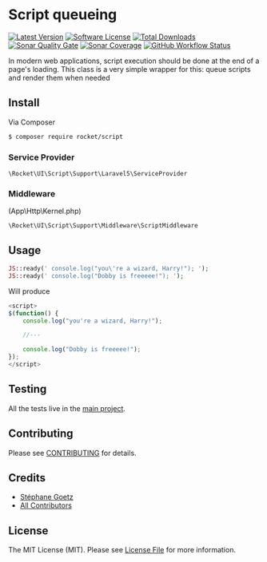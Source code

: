 # Script queueing

[![Latest Version](https://img.shields.io/github/release/RocketPropelledTortoise/UI.svg?style=flat-square)](https://github.com/RocketPropelledTortoise/UI/releases)
[![Software License](https://img.shields.io/badge/license-MIT-brightgreen.svg?style=flat-square)](https://github.com/RocketPropelledTortoise/UI/blob/master/LICENSE.md)
[![Total Downloads](https://img.shields.io/packagist/dt/rocket/ui.svg?style=flat-square)](https://packagist.org/packages/rocket/ui)
[![Sonar Quality Gate](https://img.shields.io/sonar/alert_status/RocketPropelledTortoise_UI?server=https%3A%2F%2Fsonarcloud.io&style=flat-square)](https://sonarcloud.io/dashboard?id=RocketPropelledTortoise_UI)
[![Sonar Coverage](https://img.shields.io/sonar/coverage/RocketPropelledTortoise_UI?server=https%3A%2F%2Fsonarcloud.io&style=flat-square)](https://sonarcloud.io/dashboard?id=RocketPropelledTortoise_UI)
[![GitHub Workflow Status](https://img.shields.io/github/workflow/status/RocketPropelledTortoise/UI/PHP?style=flat-square)](https://github.com/RocketPropelledTortoise/UI/actions)

In modern web applications, script execution should be done at the end of a page's loading.
This class is a very simple wrapper for this: queue scripts and render them when needed

## Install

Via Composer

``` bash
$ composer require rocket/script
```

### Service Provider

`\Rocket\UI\Script\Support\Laravel5\ServiceProvider`

### Middleware

(App\Http\Kernel.php)

`\Rocket\UI\Script\Support\Middleware\ScriptMiddleware`

## Usage

``` php
JS::ready(' console.log("you\'re a wizard, Harry!"); ');
JS::ready(' console.log("Dobby is freeeee!"); ');
```

Will produce

``` javascript
<script>
$(function() {
    console.log("you're a wizard, Harry!");

    //---

    console.log("Dobby is freeeee!");
});
</script>
```

## Testing

All the tests live in the [main project](https://github.com/rocket/ui).

## Contributing

Please see [CONTRIBUTING](https://github.com/rocket/ui/blob/master/CONTRIBUTING.md) for details.

## Credits

- [Stéphane Goetz](https://github.com/onigoetz)
- [All Contributors](https://github.com/RocketPropelledTortoise/:package_name/contributors)

## License

The MIT License (MIT). Please see [License File](https://github.com/rocket/ui/blob/master/LICENSE.md) for more information.
